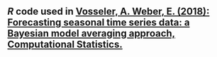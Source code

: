 ## *R* code used in [Vosseler, A. Weber, E. (2018): Forecasting seasonal time series data: a Bayesian model averaging approach, Computational Statistics.](https://www.researchgate.net/publication/312372580_Forecasting_seasonal_time_series_data_A_Bayesian_model_averaging_approach)

